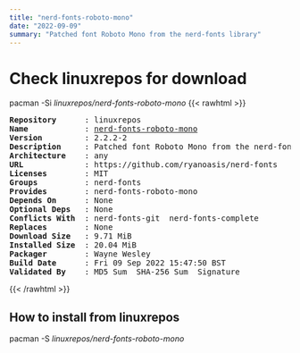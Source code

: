 ```yaml
---
title: "nerd-fonts-roboto-mono"
date: "2022-09-09"
summary: "Patched font Roboto Mono from the nerd-fonts library"
---
```


# Check linuxrepos for download

pacman -Si *linuxrepos/nerd-fonts-roboto-mono*
{{< rawhtml >}}
<pre class="highlight">
<b>Repository</b>      : linuxrepos
<b>Name</b>            : <a href="../../x86_64/nerd-fonts-roboto-mono-2.2.2-2-any.pkg.tar.zst">nerd-fonts-roboto-mono</a>
<b>Version</b>         : 2.2.2-2
<b>Description</b>     : Patched font Roboto Mono from the nerd-fonts library
<b>Architecture</b>    : any
<b>URL</b>             : https://github.com/ryanoasis/nerd-fonts
<b>Licenses</b>        : MIT
<b>Groups</b>          : nerd-fonts
<b>Provides</b>        : nerd-fonts-roboto-mono
<b>Depends On</b>      : None
<b>Optional Deps</b>   : None
<b>Conflicts With</b>  : nerd-fonts-git  nerd-fonts-complete
<b>Replaces</b>        : None
<b>Download Size</b>   : 9.71 MiB
<b>Installed Size</b>  : 20.04 MiB
<b>Packager</b>        : Wayne Wesley <wayne6324@gmail.com>
<b>Build Date</b>      : Fri 09 Sep 2022 15:47:50 BST
<b>Validated By</b>    : MD5 Sum  SHA-256 Sum  Signature
</pre>
{{< /rawhtml >}}
## How to install from linuxrepos

pacman -S *linuxrepos/nerd-fonts-roboto-mono*
